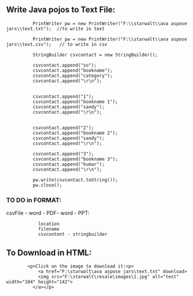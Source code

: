 ## Write Java pojos to Text File:



              PrintWriter pw = new PrintWriter("F:\\starwalt\\ava aspose jars\\text.txt");  //to write in text

              PrintWriter pw = new PrintWriter("F:\\starwalt\\ava aspose jars\\text.csv");   // to write in csv

              StringBuilder csvcontact = new StringBuilder();

              csvcontact.append("so");
              csvcontact.append("bookname");
              csvcontact.append("category");
              csvcontact.append("\r\n");


              csvcontact.append("1");
              csvcontact.append("bookname 1");
              csvcontact.append("sandy");
              csvcontact.append("\r\n");


              csvcontact.append("2");
              csvcontact.append("bookname 2");
              csvcontact.append("sandy");
              csvcontact.append("\r\n");

              csvcontact.append("3");
              csvcontact.append("bookname 3");
              csvcontact.append("kumar");
              csvcontact.append("\r\n");

              pw.write(csvcontact.toString());
              pw.close();
              
### TO DO in FORMAT:

csvFile - word - PDF- word - PPT:

                location
                filename
                csvcontent - stringbuilder
                
## To Download in HTML:

            <p>Click on the image to download it:<p>
                <a href="F:\starwalt\ava aspose jars\text.txt" download>
                <img src="F:\starwalt\resale\images\1.jpg" alt="test" width="104" height="142">
              </a></p>


